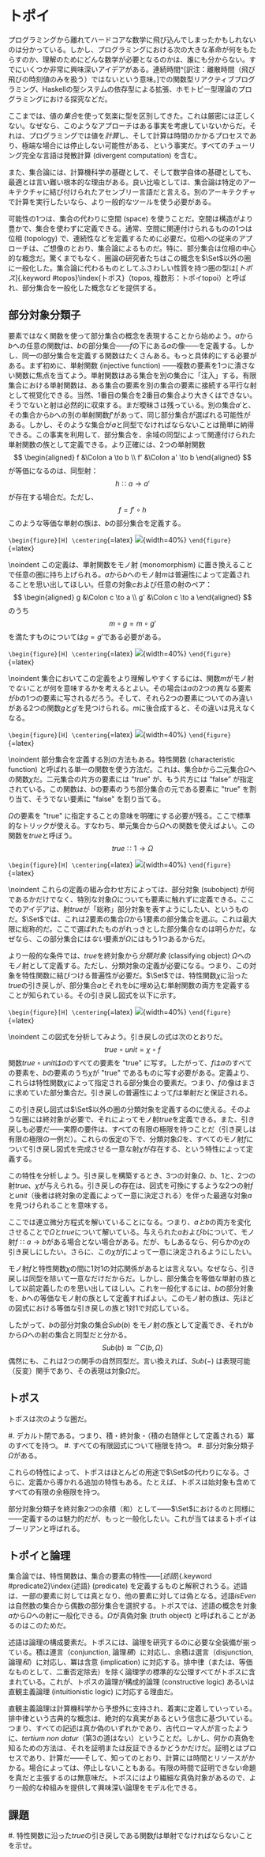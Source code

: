 # トポイ

プログラミングから離れてハードコアな数学に飛び込んでしまったかもしれないのは分かっている。しかし、プログラミングにおける次の大きな革命が何をもたらすのか、理解のためにどんな数学が必要となるのかは、誰にも分からない。すでにいくつか非常に興味深いアイデアがある。連続時間^[訳注：離散時間（飛び飛びの時刻値のみを扱う）ではないという意味。]での関数型リアクティブプログラミング、Haskellの型システムの依存型による拡張、ホモトピー型理論のプログラミングにおける探究などだ。

ここまでは、値の*集合*を使って気楽に型を区別してきた。これは厳密には正しくない。なぜなら、このようなアプローチはある事実を考慮していないからだ。それは、プログラミングでは値を*計算*し、そして計算は時間のかかるプロセスであり、極端な場合には停止しない可能性がある、という事実だ。すべてのチューリング完全な言語は発散計算 (divergent computation) を含む。

また、集合論には、計算機科学の基礎として、そして数学自体の基礎としても、最適とは言い難い根本的な理由がある。良い比喩としては、集合論は特定のアーキテクチャに結び付けられたアセンブリー言語だと言える。別のアーキテクチャで計算を実行したいなら、より一般的なツールを使う必要がある。

可能性の1つは、集合の代わりに空間 (space) を使うことだ。空間は構造がより豊かで、集合を使わずに定義できる。通常、空間に関連付けられるものの1つは位相 (topology) で、連続性などを定義するために必要だ。位相への従来のアプローチは、ご想像のとおり、集合論によるものだ。特に、部分集合は位相の中心的な概念だ。驚くまでもなく、圏論の研究者たちはこの概念を$\Set$以外の圏に一般化した。集合論に代わるものとしてふさわしい性質を持つ圏の型は[*トポス*]{.keyword #topos}\index{トポス}（topos, 複数形：トポイtopoi）と呼ばれ、部分集合を一般化した概念などを提供する。

## 部分対象分類子

要素ではなく関数を使って部分集合の概念を表現することから始めよう。$a$から$b$への任意の関数$f$は、$b$の部分集合――$f$の下にある$a$の像――を定義する。しかし、同一の部分集合を定義する関数はたくさんある。もっと具体的にする必要がある。まず初めに、単射関数 (injective function) ――複数の要素を1つに潰さない関数に焦点を当てよう。単射関数はある集合を別の集合に「注入」する。有限集合における単射関数は、ある集合の要素を別の集合の要素に接続する平行な射として視覚化できる。当然、1番目の集合を2番目の集合より大きくはできない。そうでないと射は必然的に収束する。まだ曖昧さは残っている。別の集合$a'$と、その集合から$b$への別の単射関数$f'$があって、同じ部分集合が選ばれる可能性がある。しかし、そのような集合が$a$と同型でなければならないことは簡単に納得できる。この事実を利用して、部分集合を、余域の同型によって関連付けられた単射関数の族として定義できる。より正確には、2つの単射関数
$$
\begin{aligned}
f &\Colon a \to b \\
f' &\Colon a' \to b
\end{aligned}
$$
が等価になるのは、同型射：
$$h \Colon a \to a'$$
が存在する場合だ。ただし、
$$f = f' \circ h$$
このような等価な単射の族は、$b$の部分集合を定義する。

`\begin{figure}[H] \centering`{=latex}
![](images/subsetinjection.jpg){width=40%}
`\end{figure}`{=latex}

\noindent
この定義は、単射関数をモノ射 (monomorphism) に置き換えることで任意の圏に持ち上げられる。$a$から$b$へのモノ射$m$は普遍性によって定義されることを思い出してほしい。任意の対象$c$および任意の射のペア：
$$
\begin{aligned}
g &\Colon c \to a \\
g' &\Colon c \to a
\end{aligned}
$$
のうち
$$m \circ g = m \circ g'$$
を満たすものについては$g = g'$である必要がある。

`\begin{figure}[H] \centering`{=latex}
![](images/monomorphism.jpg){width=40%}
`\end{figure}`{=latex}

\noindent
集合においてこの定義をより理解しやすくするには、関数$m$がモノ射で*ない*ことが何を意味するかを考えるとよい。その場合は$a$の2つの異なる要素が$b$の1つの要素に写されるだろう。そして、それら2つの要素についてのみ違いがある2つの関数$g$と$g'$を見つけられる。$m$に後合成すると、その違いは見えなくなる。

`\begin{figure}[H] \centering`{=latex}
![](images/notmono.jpg){width=40%}
`\end{figure}`{=latex}

\noindent
部分集合を定義する別の方法もある。特性関数 (characteristic function) と呼ばれる単一の関数を使う方法だ。これは、集合$b$から二元集合$\Omega$への関数$\chi$だ。二元集合の片方の要素には "true" が、もう片方には “false” が指定されている。この関数は、$b$の要素のうち部分集合の元である要素に "true" を割り当て、そうでない要素に "false" を割り当てる。

$\Omega$の要素を "true" に指定することの意味を明確にする必要が残る。ここで標準的なトリックが使える。すなわち、単元集合から$\Omega$への関数を使えばよい。この関数を$\mathit{true}$と呼ぼう。
$$\mathit{true} \Colon 1 \to \Omega$$

`\begin{figure}[H] \centering`{=latex}
![](images/true.jpg){width=40%}
`\end{figure}`{=latex}

\noindent
これらの定義の組み合わせ方によっては、部分対象 (subobject) が何であるかだけでなく、特別な対象$\Omega$についても要素に触れずに定義できる。ここでのアイデアは、射$\mathit{true}$が「総称」部分対象を表すようにしたい、というものだ。$\Set$では、これは2要素の集合$\Omega$から1要素の部分集合を選ぶ。これは最大限に総称的だ。ここで選ばれたものがれっきとした部分集合なのは明らかだ。なぜなら、この部分集合には*ない*要素が$\Omega$にはもう1つあるからだ。

より一般的な条件では、$\mathit{true}$を終対象から*分類対象* (classifying object) $\Omega$へのモノ射として定義する。ただし、分類対象の定義が必要になる。つまり、この対象を特性関数に結びつける普遍性が必要だ。$\Set$では、特性関数$\chi$に沿った$\mathit{true}$の引き戻しが、部分集合$a$とそれを$b$に埋め込む単射関数の両方を定義することが知られている。その引き戻し図式を以下に示す。

`\begin{figure}[H] \centering`{=latex}
![](images/pullback.jpg){width=40%}
`\end{figure}`{=latex}

\noindent
この図式を分析してみよう。引き戻しの式は次のとおりだ。
$$\mathit{true} \circ \mathit{unit} = \chi \circ f$$
関数$\mathit{true} \circ \mathit{unit}$は$a$のすべての要素を "true" に写す。したがって、$f$は$a$のすべての要素を、$b$の要素のうち$\chi$が "true" であるものに写す必要がある。定義より、これらは特性関数$\chi$によって指定される部分集合の要素だ。つまり、$f$の像はまさに求めていた部分集合だ。引き戻しの普遍性によって$f$は単射だと保証される。

この引き戻し図式は$\Set$以外の圏の分類対象を定義するのに使える。そのような圏には終対象が必要で、それによってモノ射$\mathit{true}$を定義できる。また、引き戻しも必要だ――実際の要件は、すべての有限の極限を持つことだ（引き戻しは有限の極限の一例だ）。これらの仮定の下で、分類対象$\Omega$を、すべてのモノ射$f$について引き戻し図式を完成させる一意な射$\chi$が存在する、という特性によって定義する。

この特性を分析しよう。引き戻しを構築するとき、3つの対象$\Omega$、$b$、$1$と、2つの射$\mathit{true}$、$\chi$が与えられる。引き戻しの存在は、図式を可換にするような2つの射$f$と$\mathit{unit}$（後者は終対象の定義によって一意に決定される）を伴った最適な対象$a$を見つけられることを意味する。

ここでは連立微分方程式を解いていることになる。つまり、$a$*と*$b$の両方を変化させることで$\Omega$と$\mathit{true}$について解いている。与えられた$a$および$b$について、モノ射$f \Colon a \to b$がある場合とない場合がある。だが、もしあるなら、何らかの$\chi$の引き戻しにしたい。さらに、この$\chi$が$f$によって一意に決定されるようにしたい。

モノ射$f$と特性関数$\chi$の間に1対1の対応関係があるとは言えない。なぜなら、引き戻しは同型を除いて一意なだけだからだ。しかし、部分集合を等価な単射の族として以前定義したのを思い出してほしい。これを一般化するには、$b$の部分対象を、$b$への等価なモノ射の族として定義すればよい。このモノ射の族は、先ほどの図式における等価な引き戻しの族と1対1で対応している。

したがって、$b$の部分対象の集合$\mathit{Sub}(b)$ をモノ射の族として定義でき、それが$b$から$\Omega$への射の集合と同型だと分かる。
$$\mathit{Sub}(b) \cong \cat{C}(b, \Omega)$$
偶然にも、これは2つの関手の自然同型だ。言い換えれば、$\mathit{Sub}(-)$ は表現可能（反変）関手であり、その表現は対象$\Omega$だ。

## トポス

トポスは次のような圏だ。

#. デカルト閉である。つまり、積・終対象・（積の右随伴として定義される）冪のすべてを持つ。
#. すべての有限図式について極限を持つ。
#. 部分対象分類子$\Omega$がある。

これらの特性によって、トポスはほとんどの用途で$\Set$の代わりになる。さらに、定義から導かれる追加の特性もある。たとえば、トポスは始対象も含めてすべての有限の余極限を持つ。

部分対象分類子を終対象2つの余積（和）として――$\Set$におけるのと同様に――定義するのは魅力的だが、もっと一般化したい。これが当てはまるトポイはブーリアンと呼ばれる。

## トポイと論理

集合論では、特性関数は、集合の要素の特性――[*述語*]{.keyword #predicate2}\index{述語} (predicate) を定義するものと解釈されうる。述語は、一部の要素に対しては真となり、他の要素に対しては偽となる。述語$\mathit{isEven}$は自然数の集合から偶数の部分集合を選択する。トポスでは、述語の概念を対象$a$から$\Omega$への射に一般化できる。$\Omega$が真偽対象 (truth object) と呼ばれることがあるのはこのためだ。

述語は論理の構成要素だ。トポスには、論理を研究するのに必要な全装備が揃っている。積は連言（conjunction, 論理*積*）に対応し、余積は選言（disjunction, 論理*和*）に対応し、冪は含意 (implication) に対応する。排中律（または、等価なものとして、二重否定除去）を除く論理学の標準的な公理すべてがトポスに含まれている。これが、トポスの論理が構成的論理 (constructive logic) あるいは直観主義論理 (intuitionistic logic) に対応する理由だ。

直観主義論理は計算機科学から予想外に支持され、着実に定着していっている。排中律という古典的な概念は、絶対的な真実があるという信念に基づいている。つまり、すべての記述は真か偽のいずれかであり、古代ローマ人が言ったように、*tertium non datur*（第3の道はない）ということだ。しかし、何かの真偽を知るための方法は、それを証明または反証できるかどうかだけだ。証明とはプロセスであり、計算だ――そして、知ってのとおり、計算には時間とリソースがかかる。場合によっては、停止しないこともある。有限の時間で証明できない命題を真だと主張するのは無意味だ。トポスにはより繊細な真偽対象があるので、より一般的な枠組みを提供して興味深い論理をモデル化できる。

## 課題

#. 特性関数に沿った$\mathit{true}$の引き戻しである関数$f$は単射でなければならないことを示せ。
